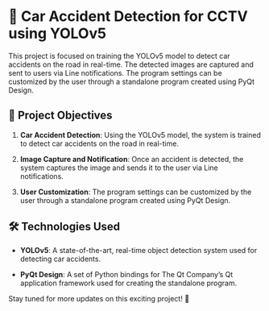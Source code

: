 # 🚗 Car Accident Detection for CCTV using YOLOv5

This project is focused on training the YOLOv5 model to detect car accidents on the road in real-time. The detected images are captured and sent to users via Line notifications. The program settings can be customized by the user through a standalone program created using PyQt Design.

## 🎯 Project Objectives

1. **Car Accident Detection**: Using the YOLOv5 model, the system is trained to detect car accidents on the road in real-time.

2. **Image Capture and Notification**: Once an accident is detected, the system captures the image and sends it to the user via Line notifications.

3. **User Customization**: The program settings can be customized by the user through a standalone program created using PyQt Design.

## 🛠️ Technologies Used

- **YOLOv5**: A state-of-the-art, real-time object detection system used for detecting car accidents.

- **PyQt Design**: A set of Python bindings for The Qt Company’s Qt application framework used for creating the standalone program.

Stay tuned for more updates on this exciting project! 🌟
